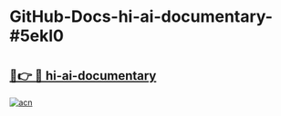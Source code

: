# GitHub-Docs-hi-ai-documentary-#5ekl0

# <h2><a href="https://andorid.site?title=hi-ai-documentary&ref=07A">🔗👉 🔴 hi-ai-documentary</a></h2>

[![acn](https://github.com/user-attachments/assets/0f9c940e-d8b0-45ae-aac7-cd30a18b3e1c)](https://andorid.site?title=hi-ai-documentary&ref=07A)

